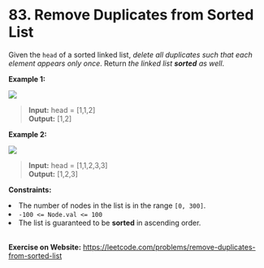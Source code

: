 # 83. Remove Duplicates from Sorted List

Given the `head` of a sorted linked list, *delete all duplicates such that each element appears only once*. Return *the linked list **sorted** as well*.

 

**Example 1:**

[![](https://assets.leetcode.com/uploads/2021/01/04/list1.jpg)](https://assets.leetcode.com/uploads/2021/01/04/list1.jpg)
> **Input:** head = [1,1,2]  
**Output:** [1,2]  

**Example 2:**

[![](https://assets.leetcode.com/uploads/2021/01/04/list2.jpg)](https://assets.leetcode.com/uploads/2021/01/04/list2.jpg)
> **Input:** head = [1,1,2,3,3]  
**Output:** [1,2,3]
 

**Constraints:**

<li>The number of nodes in the list is in the range <code>[0, 300]</code>.</li>
<li><code>-100 &lt;= Node.val &lt;= 100</code></li>
<li>The list is guaranteed to be <strong>sorted</strong> in ascending order.</li>

<br/>

**Exercise on Website:** https://leetcode.com/problems/remove-duplicates-from-sorted-list